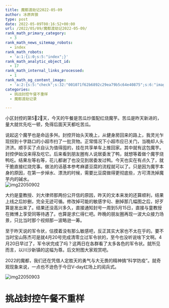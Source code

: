 ```yaml
---
title: 魔都渡劫记2022-05-09
author: 冰原奔狼
type: post
date: 2022-05-09T08:16:52+00:00
url: /2022/05/09/魔都渡劫记2022-05-09/
rank_math_primary_category:
  - 3
rank_math_news_sitemap_robots:
  - index
rank_math_robots:
  - 'a:1:{i:0;s:5:"index";}'
rank_math_analytic_object_id:
  - 17
rank_math_internal_links_processed:
  - 1
rank_math_og_content_image:
  - 'a:2:{s:5:"check";s:32:"001071f62b6892c29ea79b5c64e40875";s:6:"images";a:0:{}}'
categories:
  - 挑战封控午餐不重样
  - 魔都渡劫记录

---
```

小区封控的第5⃣️2⃣️天，今天的午餐是苦瓜炒蛋配红烧魔芋。苦瓜是昨天新进的，量大就优先吃一顿，免得后面天天都吃苦瓜。

说起这个魔芋也是命运多舛。封控开始头天晚上，从健身房回来的路上，我灵光乍现拐到十字路口的小超市扫了一批货物。正常情况下小超市应已关门，当晚却人头济济。顺手买了点自认为值得囤的，挂在共享单车上推回家。其中就有这包魔芋。封控伊始没来得及吃它。后来看到朋友圈有人说居委发了鸭，就想等着做个魔芋烧鸭吃。结果左等右等，花儿都谢了也没见到居委发过鸭。今天也实在有点久了，就干脆直接红烧完事。做法的话基本参考麻婆豆腐的流程就可以了。只是因为魔芋本身的原因，在第一步焯水、漂洗的时候，需要比豆腐做得更彻底些，方可清洗掉魔芋内的碱水。  
<img decoding="async" src="https://i0.wp.com/s2.loli.net/2022/05/09/uHdaJcPyrChvGKZ.jpg?w=640&#038;ssl=1" alt="img22050902" data-recalc-dims="1" /> 

大约是童教授、刘大律师那两份公开信的原因，昨天的文本来发的还算顺利，结果上线之后妙删，完全无迹可循。修改掉可能的敏感字句、删掉那几幅图之后，好歹算是发出来了。结果还没高兴多久，直接通知封号一周到5月15日，直接与童教授在微博上享受同等待遇了。也算是求仁得仁吧。昨晚的朋友圈再现一波大众接力场景，只比当时那个视频那一波略逊一筹。

至于昨天说的军令状，估摸着没有那么敏感吧，反正其实大家也不太在乎的。要不当时宝山陈杰可是就4月20号完成清零立过军令状的，至今也没听说啥下文啊。4月20日早过了，军令状完成了吗？这两日在各群看了太多各色的军令状。就所见而言，以川沙新镇的这幅为尊。后文附图大家观赏吧。

2022的魔都，我们还在凭借人定胜天的勇气与大无畏的精神搞“科学防疫”。就奇观现象来说，一点也不逊色于今日V-day红场上的阅兵式。

<img decoding="async" src="https://i0.wp.com/s2.loli.net/2022/05/09/J15FTInmzoNC8bk.jpg?w=640&#038;ssl=1" alt="img22050903" data-recalc-dims="1" /> 

# 挑战封控午餐不重样